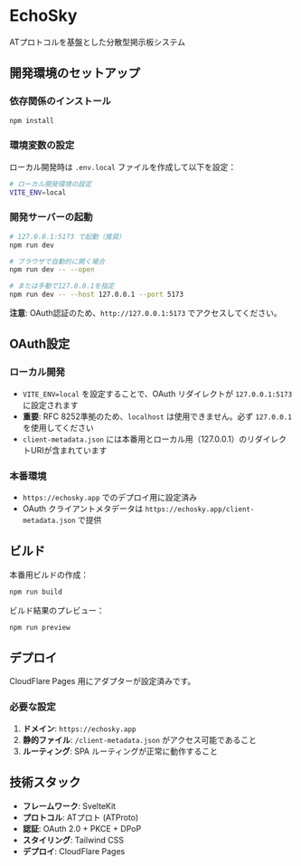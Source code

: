 # EchoSky

ATプロトコルを基盤とした分散型掲示板システム

## 開発環境のセットアップ

### 依存関係のインストール

```sh
npm install
```

### 環境変数の設定

ローカル開発時は `.env.local` ファイルを作成して以下を設定：

```sh
# ローカル開発環境の設定
VITE_ENV=local
```

### 開発サーバーの起動

```sh
# 127.0.0.1:5173 で起動（推奨）
npm run dev

# ブラウザで自動的に開く場合
npm run dev -- --open

# または手動で127.0.0.1を指定
npm run dev -- --host 127.0.0.1 --port 5173
```

**注意**: OAuth認証のため、`http://127.0.0.1:5173` でアクセスしてください。

## OAuth設定

### ローカル開発

- `VITE_ENV=local` を設定することで、OAuth リダイレクトが `127.0.0.1:5173` に設定されます
- **重要**: RFC 8252準拠のため、`localhost` は使用できません。必ず `127.0.0.1` を使用してください
- `client-metadata.json` には本番用とローカル用（127.0.0.1）のリダイレクトURIが含まれています

### 本番環境

- `https://echosky.app` でのデプロイ用に設定済み
- OAuth クライアントメタデータは `https://echosky.app/client-metadata.json` で提供

## ビルド

本番用ビルドの作成：

```sh
npm run build
```

ビルド結果のプレビュー：

```sh
npm run preview
```

## デプロイ

CloudFlare Pages 用にアダプターが設定済みです。

### 必要な設定

1. **ドメイン**: `https://echosky.app`
2. **静的ファイル**: `/client-metadata.json` がアクセス可能であること
3. **ルーティング**: SPA ルーティングが正常に動作すること

## 技術スタック

- **フレームワーク**: SvelteKit
- **プロトコル**: ATプロト (ATProto)
- **認証**: OAuth 2.0 + PKCE + DPoP
- **スタイリング**: Tailwind CSS
- **デプロイ**: CloudFlare Pages
